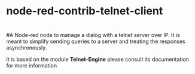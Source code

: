 # node-red-contrib-telnet-client
#
#A Node-red node to manage a dialog with a telnet server over IP.  It is meant to simplify sending queries to a server and treating the responses asynchronously.

It is based on the module  **Telnet-Engine** please consult its documentation for more information


